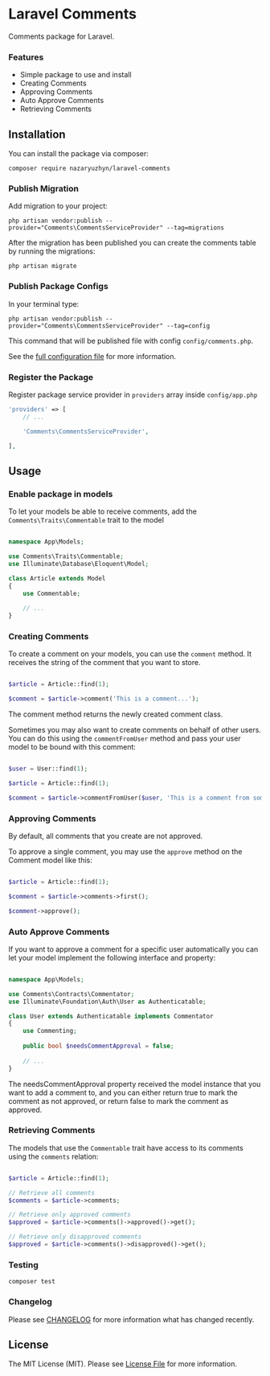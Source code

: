 # Laravel Comments

Comments package for Laravel.

### Features

* Simple package to use and install
* Creating Comments
* Approving Comments
* Auto Approve Comments
* Retrieving Comments

## Installation

You can install the package via composer:

    composer require nazaryuzhyn/laravel-comments

### Publish Migration

Add migration to your project:

    php artisan vendor:publish --provider="Comments\CommentsServiceProvider" --tag=migrations

After the migration has been published you can create the comments table by running the migrations:

    php artisan migrate

### Publish Package Configs

In your terminal type:

    php artisan vendor:publish --provider="Comments\CommentsServiceProvider" --tag=config

This command that will be published file with config `config/comments.php`.

See the [full configuration file](https://github.com/nazaryuzhyn/laravel-comments/blob/main/src/config/comments.php)
for more information.

### Register the Package

Register package service provider in `providers` array inside `config/app.php`

```php
'providers' => [
    // ...

    'Comments\CommentsServiceProvider',

],
```

## Usage

### Enable package in models

To let your models be able to receive comments, add the `Comments\Traits\Commentable` trait to the model

```php

namespace App\Models;

use Comments\Traits\Commentable;
use Illuminate\Database\Eloquent\Model;

class Article extends Model
{
    use Commentable;
    
    // ...
}

```

### Creating Comments

To create a comment on your models, you can use the `comment` method.
It receives the string of the comment that you want to store.

```php

$article = Article::find(1);

$comment = $article->comment('This is a comment...');

```

The comment method returns the newly created comment class.

Sometimes you may also want to create comments on behalf of other users.
You can do this using the `commentFromUser` method and pass your user model to be bound with this comment:

```php

$user = User::find(1);

$article = Article::find(1);

$comment = $article->commentFromUser($user, 'This is a comment from someone else.');

```

### Approving Comments

By default, all comments that you create are not approved.

To approve a single comment, you may use the `approve` method on the Comment model like this:

```php

$article = Article::find(1);

$comment = $article->comments->first();

$comment->approve();

```

### Auto Approve Comments

If you want to approve a comment for a specific user automatically you can let your model implement the following interface and property:

```php

namespace App\Models;

use Comments\Contracts\Commentator;
use Illuminate\Foundation\Auth\User as Authenticatable;

class User extends Authenticatable implements Commentator
{
    use Commenting;
    
    public bool $needsCommentApproval = false;
    
    // ...
}

```

The needsCommentApproval property received the model instance that you want to add a comment to, 
and you can either return true to mark the comment as not approved, or return false to mark the comment as approved.

### Retrieving Comments

The models that use the `Commentable` trait have access to its comments using the `comments` relation:

```php

$article = Article::find(1);

// Retrieve all comments
$comments = $article->comments;

// Retrieve only approved comments
$approved = $article->comments()->approved()->get();

// Retrieve only disapproved comments
$approved = $article->comments()->disapproved()->get();

```

### Testing

    composer test


### Changelog

Please see [CHANGELOG](CHANGELOG.md) for more information what has changed recently.

## License

The MIT License (MIT). Please see [License File](LICENSE.md) for more information.
